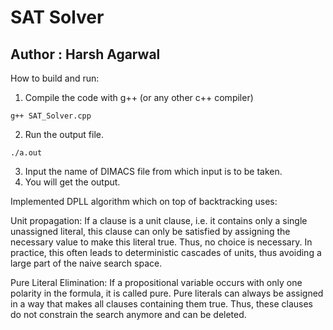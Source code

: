 # SAT Solver

## Author : Harsh Agarwal

How to build and run:
1. Compile the code with g++ (or any other c++ compiler)
``` 
g++ SAT_Solver.cpp 
```
2. Run the output file.

```
./a.out
```
3. Input the name of DIMACS file from which input is to be taken.
4. You will get the output.

Implemented DPLL algorithm which on top of backtracking uses:

Unit propagation:
If a clause is a unit clause, i.e. it contains only a single unassigned literal, this clause can only be satisfied by assigning the necessary value to make this literal true. Thus, no choice is necessary. In practice, this often leads to deterministic cascades of units, thus avoiding a large part of the naive search space.

Pure Literal Elimination:
If a propositional variable occurs with only one polarity in the formula, it is called pure. Pure literals can always be assigned in a way that makes all clauses containing them true. Thus, these clauses do not constrain the search anymore and can be deleted.
